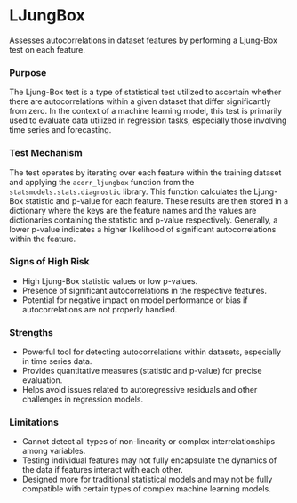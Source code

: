 # LJungBox

Assesses autocorrelations in dataset features by performing a Ljung-Box test on each feature.

### Purpose

The Ljung-Box test is a type of statistical test utilized to ascertain whether there are autocorrelations within a
given dataset that differ significantly from zero. In the context of a machine learning model, this test is
primarily used to evaluate data utilized in regression tasks, especially those involving time series and
forecasting.

### Test Mechanism

The test operates by iterating over each feature within the training dataset and applying the `acorr_ljungbox`
function from the `statsmodels.stats.diagnostic` library. This function calculates the Ljung-Box statistic and
p-value for each feature. These results are then stored in a dictionary where the keys are the feature names and
the values are dictionaries containing the statistic and p-value respectively. Generally, a lower p-value indicates
a higher likelihood of significant autocorrelations within the feature.

### Signs of High Risk

- High Ljung-Box statistic values or low p-values.
- Presence of significant autocorrelations in the respective features.
- Potential for negative impact on model performance or bias if autocorrelations are not properly handled.

### Strengths

- Powerful tool for detecting autocorrelations within datasets, especially in time series data.
- Provides quantitative measures (statistic and p-value) for precise evaluation.
- Helps avoid issues related to autoregressive residuals and other challenges in regression models.

### Limitations

- Cannot detect all types of non-linearity or complex interrelationships among variables.
- Testing individual features may not fully encapsulate the dynamics of the data if features interact with each
other.
- Designed more for traditional statistical models and may not be fully compatible with certain types of complex
machine learning models.